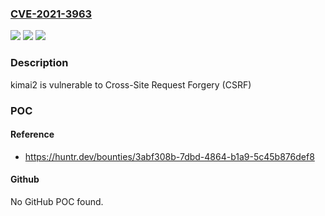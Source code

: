 ### [CVE-2021-3963](https://cve.mitre.org/cgi-bin/cvename.cgi?name=CVE-2021-3963)
![](https://img.shields.io/static/v1?label=Product&message=kevinpapst%2Fkimai2&color=blue)
![](https://img.shields.io/static/v1?label=Version&message=%3C%201.16.2%20&color=brighgreen)
![](https://img.shields.io/static/v1?label=Vulnerability&message=CWE-352%20Cross-Site%20Request%20Forgery%20(CSRF)&color=brighgreen)

### Description

kimai2 is vulnerable to Cross-Site Request Forgery (CSRF)

### POC

#### Reference
- https://huntr.dev/bounties/3abf308b-7dbd-4864-b1a9-5c45b876def8

#### Github
No GitHub POC found.

